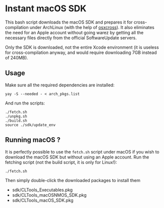 # Instant macOS SDK
This bash script downloads the macOS SDK and prepares it for cross-compilation under
ArchLinux (with the help of [osxcross](https://github.com/tpoechtrager/osxcross)).
It also eliminates the need for an Apple account without going warez by getting
all the necessary files directly from the official SoftwareUpdate servers.

Only the SDK is downloaded, not the entire Xcode environment (it is useless for
cross-compilation anyway, and would require downloading 7GB instead of 240MB).

## Usage
Make sure all the required dependencies are installed:
```
yay -S --needed - < arch_pkgs.list
```

And run the scripts:
```
./fetch.sh
./unpkg.sh
./build.sh
source ./sdk/update_env
```

## Running macOS ?
It is perfectly possible to use the `fetch.sh` script under macOS
if you wish to download the macOS SDK but without using an Apple account.
Run the fetching script (not the build script, it is only for Linux!):
```
./fetch.sh
```

Then simply double-click the downloaded packages to install them
 - sdk/CLTools_Executables.pkg
 - sdk/CLTools_macOSNMOS_SDK.pkg
 - sdk/CLTools_macOS_SDK.pkg
